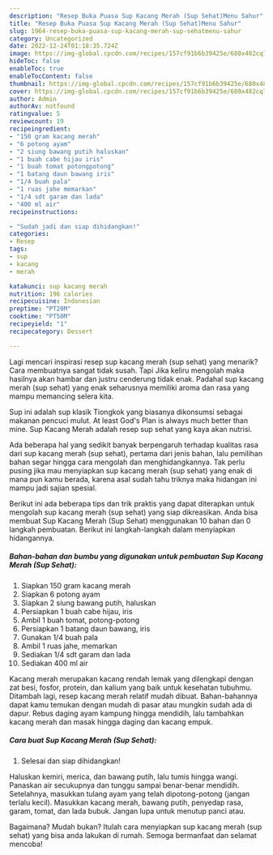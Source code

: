 ```yaml
---
description: "Resep Buka Puasa Sup Kacang Merah (Sup Sehat)Menu Sahur"
title: "Resep Buka Puasa Sup Kacang Merah (Sup Sehat)Menu Sahur"
slug: 1964-resep-buka-puasa-sup-kacang-merah-sup-sehatmenu-sahur
category: Uncategorized
date: 2022-12-24T01:18:35.724Z
image: https://img-global.cpcdn.com/recipes/157cf91b6b39425e/680x482cq70/sup-kacang-merah-sup-sehat-foto-resep-utama.jpg
hideToc: false
enableToc: true
enableTocContent: false
thumbnail: https://img-global.cpcdn.com/recipes/157cf91b6b39425e/680x482cq70/sup-kacang-merah-sup-sehat-foto-resep-utama.jpg
cover: https://img-global.cpcdn.com/recipes/157cf91b6b39425e/680x482cq70/sup-kacang-merah-sup-sehat-foto-resep-utama.jpg
author: Admin
authorAv: notfound
ratingvalue: 5
reviewcount: 19
recipeingredient:
- "150 gram kacang merah"
- "6 potong ayam"
- "2 siung bawang putih haluskan"
- "1 buah cabe hijau iris"
- "1 buah tomat potongpotong"
- "1 batang daun bawang iris"
- "1/4 buah pala"
- "1 ruas jahe memarkan"
- "1/4 sdt garam dan lada"
- "400 ml air"
recipeinstructions:

- "Sudah jadi dan siap dihidangkan!"
categories:
- Resep
tags:
- sup
- kacang
- merah

katakunci: sup kacang merah 
nutrition: 196 calories
recipecuisine: Indonesian
preptime: "PT20M"
cooktime: "PT50M"
recipeyield: "1"
recipecategory: Dessert

---
```



Lagi mencari inspirasi resep sup kacang merah (sup sehat) yang menarik? Cara membuatnya sangat tidak susah. Tapi Jika keliru mengolah maka hasilnya akan hambar dan justru cenderung tidak enak. Padahal sup kacang merah (sup sehat) yang enak seharusnya memiliki aroma dan rasa yang mampu memancing selera kita.


Sup ini adalah sup klasik Tiongkok yang biasanya dikonsumsi sebagai makanan pencuci mulut. At least God&#39;s Plan is always much better than mine. Sup Kacang Merah adalah resep sup sehat yang kaya akan nutrisi.

Ada beberapa hal yang sedikit banyak berpengaruh terhadap kualitas rasa dari sup kacang merah (sup sehat), pertama dari jenis bahan, lalu pemilihan bahan segar hingga cara mengolah dan menghidangkannya. Tak perlu pusing jika mau menyiapkan sup kacang merah (sup sehat) yang enak di mana pun kamu berada, karena asal sudah tahu triknya maka hidangan ini mampu jadi sajian spesial.


Berikut ini ada beberapa tips dan trik praktis yang dapat diterapkan untuk mengolah sup kacang merah (sup sehat) yang siap dikreasikan. Anda bisa membuat Sup Kacang Merah (Sup Sehat) menggunakan 10 bahan dan 0 langkah pembuatan. Berikut ini langkah-langkah dalam menyiapkan hidangannya.

<!--inarticleads1-->

##### Bahan-bahan dan bumbu yang digunakan untuk pembuatan Sup Kacang Merah (Sup Sehat):

1. Siapkan 150 gram kacang merah
1. Siapkan 6 potong ayam
1. Siapkan 2 siung bawang putih, haluskan
1. Persiapkan 1 buah cabe hijau, iris
1. Ambil 1 buah tomat, potong-potong
1. Persiapkan 1 batang daun bawang, iris
1. Gunakan 1/4 buah pala
1. Ambil 1 ruas jahe, memarkan
1. Sediakan 1/4 sdt garam dan lada
1. Sediakan 400 ml air


Kacang merah merupakan kacang rendah lemak yang dilengkapi dengan zat besi, fosfor, protein, dan kalium yang baik untuk kesehatan tubuhmu. Ditambah lagi, resep kacang merah relatif mudah dibuat. Bahan-bahannya dapat kamu temukan dengan mudah di pasar atau mungkin sudah ada di dapur. Rebus daging ayam kampung hingga mendidih, lalu tambahkan kacang merah dan masak hingga daging dan kacang empuk. 

<!--inarticleads2-->

##### Cara buat Sup Kacang Merah (Sup Sehat):


1. Selesai dan siap dihidangkan!

Haluskan kemiri, merica, dan bawang putih, lalu tumis hingga wangi. Panaskan air secukupnya dan tunggu sampai benar-benar mendidih. Setelahnya, masukkan tulang ayam yang telah dipotong-potong (jangan terlalu kecil). Masukkan kacang merah, bawang putih, penyedap rasa, garam, tomat, dan lada bubuk. Jangan lupa untuk menutup panci atau. 

Bagaimana? Mudah bukan? Itulah cara menyiapkan sup kacang merah (sup sehat) yang bisa anda lakukan di rumah. Semoga bermanfaat dan selamat mencoba!
